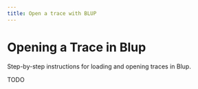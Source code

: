 ```yaml
---
title: Open a trace with BLUP
---
```

# Opening a Trace in Blup

Step-by-step instructions for loading and opening traces in Blup.

TODO

